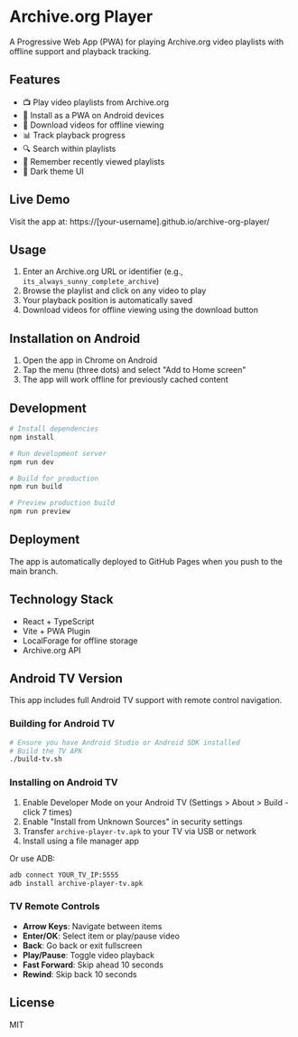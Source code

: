 # Archive.org Player

A Progressive Web App (PWA) for playing Archive.org video playlists with offline support and playback tracking.

## Features

- 📺 Play video playlists from Archive.org
- 📱 Install as a PWA on Android devices
- 💾 Download videos for offline viewing
- 📊 Track playback progress
- 🔍 Search within playlists
- 📜 Remember recently viewed playlists
- 🌙 Dark theme UI

## Live Demo

Visit the app at: https://[your-username].github.io/archive-org-player/

## Usage

1. Enter an Archive.org URL or identifier (e.g., `its_always_sunny_complete_archive`)
2. Browse the playlist and click on any video to play
3. Your playback position is automatically saved
4. Download videos for offline viewing using the download button

## Installation on Android

1. Open the app in Chrome on Android
2. Tap the menu (three dots) and select "Add to Home screen"
3. The app will work offline for previously cached content

## Development

```bash
# Install dependencies
npm install

# Run development server
npm run dev

# Build for production
npm run build

# Preview production build
npm run preview
```

## Deployment

The app is automatically deployed to GitHub Pages when you push to the main branch.

## Technology Stack

- React + TypeScript
- Vite + PWA Plugin
- LocalForage for offline storage
- Archive.org API

## Android TV Version

This app includes full Android TV support with remote control navigation.

### Building for Android TV

```bash
# Ensure you have Android Studio or Android SDK installed
# Build the TV APK
./build-tv.sh
```

### Installing on Android TV

1. Enable Developer Mode on your Android TV (Settings > About > Build - click 7 times)
2. Enable "Install from Unknown Sources" in security settings
3. Transfer `archive-player-tv.apk` to your TV via USB or network
4. Install using a file manager app

Or use ADB:
```bash
adb connect YOUR_TV_IP:5555
adb install archive-player-tv.apk
```

### TV Remote Controls

- **Arrow Keys**: Navigate between items
- **Enter/OK**: Select item or play/pause video
- **Back**: Go back or exit fullscreen
- **Play/Pause**: Toggle video playback
- **Fast Forward**: Skip ahead 10 seconds
- **Rewind**: Skip back 10 seconds

## License

MIT